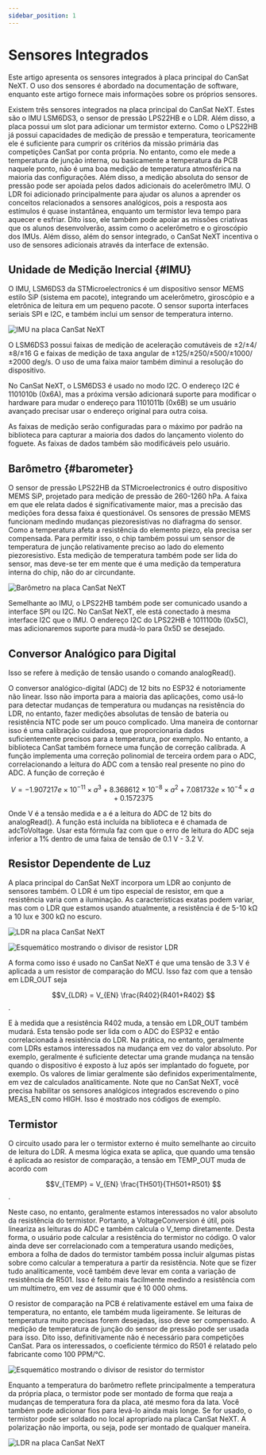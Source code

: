 ```yaml
---
sidebar_position: 1
---
```


# Sensores Integrados

Este artigo apresenta os sensores integrados à placa principal do CanSat NeXT. O uso dos sensores é abordado na documentação de software, enquanto este artigo fornece mais informações sobre os próprios sensores.

Existem três sensores integrados na placa principal do CanSat NeXT. Estes são o IMU LSM6DS3, o sensor de pressão LPS22HB e o LDR. Além disso, a placa possui um slot para adicionar um termistor externo. Como o LPS22HB já possui capacidades de medição de pressão e temperatura, teoricamente ele é suficiente para cumprir os critérios da missão primária das competições CanSat por conta própria. No entanto, como ele mede a temperatura de junção interna, ou basicamente a temperatura da PCB naquele ponto, não é uma boa medição de temperatura atmosférica na maioria das configurações. Além disso, a medição absoluta do sensor de pressão pode ser apoiada pelos dados adicionais do acelerômetro IMU. O LDR foi adicionado principalmente para ajudar os alunos a aprender os conceitos relacionados a sensores analógicos, pois a resposta aos estímulos é quase instantânea, enquanto um termistor leva tempo para aquecer e esfriar. Dito isso, ele também pode apoiar as missões criativas que os alunos desenvolverão, assim como o acelerômetro e o giroscópio dos IMUs. Além disso, além do sensor integrado, o CanSat NeXT incentiva o uso de sensores adicionais através da interface de extensão.

## Unidade de Medição Inercial {#IMU}

O IMU, LSM6DS3 da STMicroelectronics é um dispositivo sensor MEMS estilo SiP (sistema em pacote), integrando um acelerômetro, giroscópio e a eletrônica de leitura em um pequeno pacote. O sensor suporta interfaces seriais SPI e I2C, e também inclui um sensor de temperatura interno.

![IMU na placa CanSat NeXT](./img/imu.png)

O LSM6DS3 possui faixas de medição de aceleração comutáveis de ±2/±4/±8/±16 G e faixas de medição de taxa angular de ±125/±250/±500/±1000/±2000 deg/s. O uso de uma faixa maior também diminui a resolução do dispositivo.

No CanSat NeXT, o LSM6DS3 é usado no modo I2C. O endereço I2C é 1101010b (0x6A), mas a próxima versão adicionará suporte para modificar o hardware para mudar o endereço para 1101011b (0x6B) se um usuário avançado precisar usar o endereço original para outra coisa.

As faixas de medição serão configuradas para o máximo por padrão na biblioteca para capturar a maioria dos dados do lançamento violento do foguete. As faixas de dados também são modificáveis pelo usuário.

## Barômetro {#barometer}

O sensor de pressão LPS22HB da STMicroelectronics é outro dispositivo MEMS SiP, projetado para medição de pressão de 260-1260 hPa. A faixa em que ele relata dados é significativamente maior, mas a precisão das medições fora dessa faixa é questionável. Os sensores de pressão MEMS funcionam medindo mudanças piezoresistivas no diafragma do sensor. Como a temperatura afeta a resistência do elemento piezo, ela precisa ser compensada. Para permitir isso, o chip também possui um sensor de temperatura de junção relativamente preciso ao lado do elemento piezoresistivo. Esta medição de temperatura também pode ser lida do sensor, mas deve-se ter em mente que é uma medição da temperatura interna do chip, não do ar circundante.

![Barômetro na placa CanSat NeXT](./img/barometer.png)

Semelhante ao IMU, o LPS22HB também pode ser comunicado usando a interface SPI ou I2C. No CanSat NeXT, ele está conectado à mesma interface I2C que o IMU. O endereço I2C do LPS22HB é 1011100b (0x5C), mas adicionaremos suporte para mudá-lo para 0x5D se desejado.

## Conversor Analógico para Digital

Isso se refere à medição de tensão usando o comando analogRead().

O conversor analógico-digital (ADC) de 12 bits no ESP32 é notoriamente não linear. Isso não importa para a maioria das aplicações, como usá-lo para detectar mudanças de temperatura ou mudanças na resistência do LDR, no entanto, fazer medições absolutas de tensão de bateria ou resistência NTC pode ser um pouco complicado. Uma maneira de contornar isso é uma calibração cuidadosa, que proporcionaria dados suficientemente precisos para a temperatura, por exemplo. No entanto, a biblioteca CanSat também fornece uma função de correção calibrada. A função implementa uma correção polinomial de terceira ordem para o ADC, correlacionando a leitura do ADC com a tensão real presente no pino do ADC. A função de correção é

$$V = -1.907217e \times 10^{-11} \times a^3 + 8.368612 \times 10^{-8} \times a^2 + 7.081732e \times 10^{-4} \times a + 0.1572375$$

Onde V é a tensão medida e a é a leitura do ADC de 12 bits do analogRead(). A função está incluída na biblioteca e é chamada de adcToVoltage. Usar esta fórmula faz com que o erro de leitura do ADC seja inferior a 1% dentro de uma faixa de tensão de 0.1 V - 3.2 V.

## Resistor Dependente de Luz

A placa principal do CanSat NeXT incorpora um LDR ao conjunto de sensores também. O LDR é um tipo especial de resistor, em que a resistência varia com a iluminação. As características exatas podem variar, mas com o LDR que estamos usando atualmente, a resistência é de 5-10 kΩ a 10 lux e 300 kΩ no escuro.

![LDR na placa CanSat NeXT](./img/LDR.png)

![Esquemático mostrando o divisor de resistor LDR](./img/division.png)

A forma como isso é usado no CanSat NeXT é que uma tensão de 3.3 V é aplicada a um resistor de comparação do MCU. Isso faz com que a tensão em LDR_OUT seja

$$V_{LDR} = V_{EN} \frac{R402}{R401+R402} $$.

E à medida que a resistência R402 muda, a tensão em LDR_OUT também mudará. Esta tensão pode ser lida com o ADC do ESP32 e então correlacionada à resistência do LDR. Na prática, no entanto, geralmente com LDRs estamos interessados na mudança em vez do valor absoluto. Por exemplo, geralmente é suficiente detectar uma grande mudança na tensão quando o dispositivo é exposto à luz após ser implantado do foguete, por exemplo. Os valores de limiar geralmente são definidos experimentalmente, em vez de calculados analiticamente. Note que no CanSat NeXT, você precisa habilitar os sensores analógicos integrados escrevendo o pino MEAS_EN como HIGH. Isso é mostrado nos códigos de exemplo.

## Termistor

O circuito usado para ler o termistor externo é muito semelhante ao circuito de leitura do LDR. A mesma lógica exata se aplica, que quando uma tensão é aplicada ao resistor de comparação, a tensão em TEMP_OUT muda de acordo com

$$V_{TEMP} = V_{EN} \frac{TH501}{TH501+R501} $$.

Neste caso, no entanto, geralmente estamos interessados no valor absoluto da resistência do termistor. Portanto, a VoltageConversion é útil, pois lineariza as leituras do ADC e também calcula o V_temp diretamente. Desta forma, o usuário pode calcular a resistência do termistor no código. O valor ainda deve ser correlacionado com a temperatura usando medições, embora a folha de dados do termistor também possa incluir algumas pistas sobre como calcular a temperatura a partir da resistência. Note que se fizer tudo analiticamente, você também deve levar em conta a variação de resistência de R501. Isso é feito mais facilmente medindo a resistência com um multímetro, em vez de assumir que é 10 000 ohms.

O resistor de comparação na PCB é relativamente estável em uma faixa de temperatura, no entanto, ele também muda ligeiramente. Se leituras de temperatura muito precisas forem desejadas, isso deve ser compensado. A medição de temperatura de junção do sensor de pressão pode ser usada para isso. Dito isso, definitivamente não é necessário para competições CanSat. Para os interessados, o coeficiente térmico do R501 é relatado pelo fabricante como 100 PPM/°C.

![Esquemático mostrando o divisor de resistor do termistor](./img/thermistor.png)

Enquanto a temperatura do barômetro reflete principalmente a temperatura da própria placa, o termistor pode ser montado de forma que reaja a mudanças de temperatura fora da placa, até mesmo fora da lata. Você também pode adicionar fios para levá-lo ainda mais longe. Se for usado, o termistor pode ser soldado no local apropriado na placa CanSat NeXT. A polarização não importa, ou seja, pode ser montado de qualquer maneira.

![LDR na placa CanSat NeXT](./img/thermistor_holes.png)